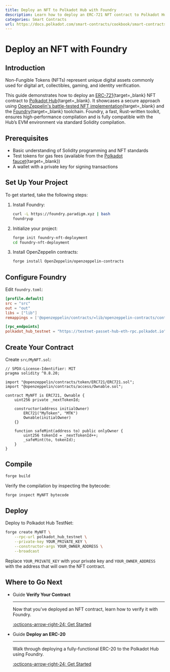 ```yaml
---
title: Deploy an NFT to Polkadot Hub with Foundry
description: Learn how to deploy an ERC-721 NFT contract to Polkadot Hub using Foundry, a Rust toolkit with high-performance compilation.
categories: Smart Contracts
url: https://docs.polkadot.com/smart-contracts/cookbook/smart-contracts/deploy-nft/foundry/
---
```


# Deploy an NFT with Foundry

## Introduction

Non-Fungible Tokens (NFTs) represent unique digital assets commonly used for digital art, collectibles, gaming, and identity verification.

This guide demonstrates how to deploy an [ERC-721](https://eips.ethereum.org/EIPS/eip-721){target=\_blank} NFT contract to [Polkadot Hub](/smart-contracts/overview/#smart-contract-development){target=\_blank}. It showcases a secure approach using [OpenZeppelin's battle-tested NFT implementation](https://github.com/OpenZeppelin/openzeppelin-contracts){target=\_blank} and the [Foundry](https://getfoundry.sh/){target=\_blank} toolchain. Foundry, a fast, Rust-written toolkit, ensures high-performance compilation and is fully compatible with the Hub’s EVM environment via standard Solidity compilation.

## Prerequisites

- Basic understanding of Solidity programming and NFT standards
- Test tokens for gas fees (available from the [Polkadot faucet](https://faucet.polkadot.io/){target=\_blank})
- A wallet with a private key for signing transactions

## Set Up Your Project

To get started, take the following steps:

1. Install Foundry:

    ```bash
    curl -L https://foundry.paradigm.xyz | bash
    foundryup
    ```

2. Initialize your project:

    ```bash
    forge init foundry-nft-deployment
    cd foundry-nft-deployment
    ```

3. Install OpenZeppelin contracts:

    ```bash
    forge install OpenZeppelin/openzeppelin-contracts
    ```

## Configure Foundry

Edit `foundry.toml`:

```toml title="foundry.toml"
[profile.default]
src = "src"
out = "out"
libs = ["lib"]
remappings = ['@openzeppelin/contracts/=lib/openzeppelin-contracts/contracts/']

[rpc_endpoints]
polkadot_hub_testnet = "https://testnet-passet-hub-eth-rpc.polkadot.io"
```

## Create Your Contract

Create `src/MyNFT.sol`:

```solidity title="src/MyNFT.sol"
// SPDX-License-Identifier: MIT
pragma solidity ^0.8.20;

import "@openzeppelin/contracts/token/ERC721/ERC721.sol";
import "@openzeppelin/contracts/access/Ownable.sol";

contract MyNFT is ERC721, Ownable {
    uint256 private _nextTokenId;

    constructor(address initialOwner)
        ERC721("MyToken", "MTK")
        Ownable(initialOwner)
    {}

    function safeMint(address to) public onlyOwner {
        uint256 tokenId = _nextTokenId++;
        _safeMint(to, tokenId);
    }
}
```

## Compile

```bash
forge build
```

Verify the compilation by inspecting the bytecode:

```bash
forge inspect MyNFT bytecode
```

## Deploy

Deploy to Polkadot Hub TestNet:

```bash
forge create MyNFT \
    --rpc-url polkadot_hub_testnet \
    --private-key YOUR_PRIVATE_KEY \
    --constructor-args YOUR_OWNER_ADDRESS \
    --broadcast
```

Replace `YOUR_PRIVATE_KEY` with your private key and `YOUR_OWNER_ADDRESS` with the address that will own the NFT contract.

## Where to Go Next

<div class="grid cards" markdown>

-   <span class="badge guide">Guide</span> __Verify Your Contract__

    ---

    Now that you've deployed an NFT contract, learn how to verify it with Foundry.

    [:octicons-arrow-right-24: Get Started](/smart-contracts/dev-environments/foundry/verify-a-contract/)

-   <span class="badge guide">Guide</span> __Deploy an ERC-20__

    ---

    Walk through deploying a fully-functional ERC-20 to the Polkadot Hub using Foundry.

    [:octicons-arrow-right-24: Get Started](/smart-contracts/cookbook/smart-contracts/deploy-erc20/foundry/)

</div>
